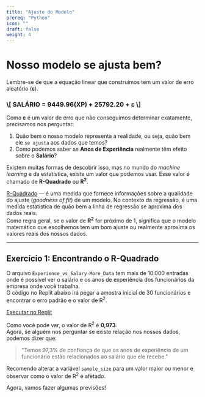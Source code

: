 ```yaml
---
title: "Ajuste do Modelo"
prereq: "Python"
icon: ""
draft: false
weight: 4
---
```


# Nosso modelo se ajusta bem?

Lembre-se de que a equação linear que construímos tem um valor de erro aleatório (**ε**).

<h3>
\[
    SALÁRIO = 9449.96(XP) + 25792.20 + ε
\]
</h3>

Como **ε** é um valor de erro que não conseguimos determinar exatamente, precisamos nos perguntar:

1. Quão bem o nosso modelo representa a realidade, ou seja, quão bem ele `se ajusta` aos dados que temos?
2. Como podemos saber se **Anos de Experiência** realmente têm efeito sobre o **Salário**?

Existem muitas formas de descobrir isso, mas no mundo do *machine learning* e da estatística, existe um valor que podemos usar. Esse valor é chamado de **R-Quadrado** ou **R<sup>2</sup>**.

[R-Quadrado](https://www.ncl.ac.uk/webtemplate/ask-assets/external/maths-resources/statistics/regression-and-correlation/coefficient-of-determination-r-squared.html#:~:text=6%20See%20Also-,Definition,line%20approximates%20the%20actual%20data.) — é uma medida que fornece informações sobre a qualidade do ajuste (*goodness of fit*) de um modelo. No contexto da regressão, é uma medida estatística de quão bem a linha de regressão se aproxima dos dados reais.  
Como regra geral, se o valor de **R<sup>2</sup>** for próximo de 1, significa que o modelo matemático que escolhemos tem um bom ajuste ou realmente aproxima os valores reais dos nossos dados.

---

## Exercício 1: Encontrando o R-Quadrado

O arquivo `Experience_vs_Salary-More_Data` tem mais de 10.000 entradas onde é possível ver o salário e os anos de experiência dos funcionários da empresa onde você trabalha.  
O código no Replit abaixo irá pegar a amostra inicial de 30 funcionários e encontrar o erro padrão e o valor de R<sup>2</sup>.

<a class="my-2 mx-4 btn btn-info" href="https://replit.com/@nuevofoundation/LinearRegression-ConsoleApp#src/04-e1.py" target="_blank">Executar no Replit</a>

Como você pode ver, o valor de R<sup>2</sup> é **0,973**.  
Agora, se alguém nos perguntar se existe relação nos nossos dados, podemos dizer que:

> "Temos 97,3% de confiança de que os anos de experiência de um funcionário estão relacionados ao salário que ele recebe."

Recomendo alterar a variável `sample_size` para um valor maior ou menor e observar como o valor de R<sup>2</sup> é afetado.

Agora, vamos fazer algumas previsões!
